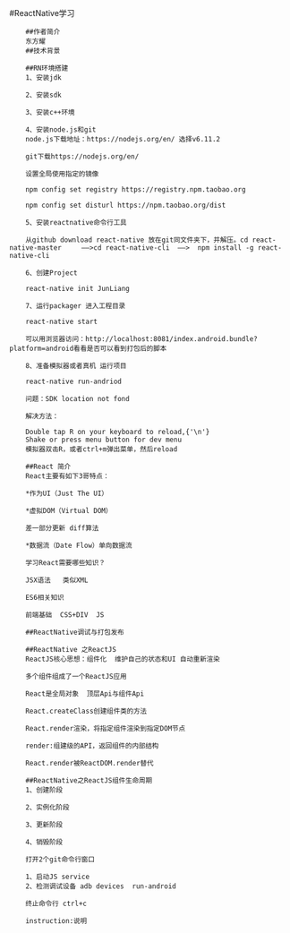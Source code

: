 #ReactNative学习

        ##作者简介
        东方耀
        ##技术背景

        ##RN环境搭建
        1、安装jdk

        2、安装sdk

        3、安装c++环境

        4、安装node.js和git
        node.js下载地址：https://nodejs.org/en/ 选择v6.11.2

        git下载https://nodejs.org/en/

        设置全局使用指定的镜像

        npm config set registry https://registry.npm.taobao.org

        npm config set disturl https://npm.taobao.org/dist

        5、安装reactnative命令行工具

        从github download react-native 放在git同文件夹下，并解压。cd react-native-master		——>cd react-native-cli  ——>  npm install -g react-native-cli

        6、创建Project

        react-native init JunLiang

        7、运行packager 进入工程目录

        react-native start

        可以用浏览器访问：http://localhost:8081/index.android.bundle?platform=android看看是否可以看到打包后的脚本

        8、准备模拟器或者真机 运行项目

        react-native run-andriod

        问题：SDK location not fond

        解决方法：

        Double tap R on your keyboard to reload,{'\n'}
        Shake or press menu button for dev menu
        模拟器双击R，或者ctrl+m弹出菜单，然后reload

        ##React 简介
        React主要有如下3哥特点：

        *作为UI（Just The UI）

        *虚拟DOM（Virtual DOM）

        差一部分更新 diff算法

        *数据流（Date Flow）单向数据流

        学习React需要哪些知识？

        JSX语法   类似XML

        ES6相关知识

        前端基础  CSS+DIV  JS

        ##ReactNative调试与打包发布

        ##ReactNative 之ReactJS
        ReactJS核心思想：组件化  维护自己的状态和UI 自动重新渲染

        多个组件组成了一个ReactJS应用

        React是全局对象  顶层Api与组件Api

        React.createClass创建组件类的方法

        React.render渲染，将指定组件渲染到指定DOM节点

        render:组建级的API，返回组件的内部结构

        React.render被ReactDOM.render替代

        ##ReactNative之ReactJS组件生命周期
        1、创建阶段

        2、实例化阶段

        3、更新阶段

        4、销毁阶段

        打开2个git命令行窗口

        1、启动JS service
        2、检测调试设备 adb devices  run-android

        终止命令行 ctrl+c

        instruction:说明


